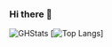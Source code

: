 ### Hi there 👋
![GHStats](https://github-readme-stats.vercel.app/api?username=dsanderson90&count_private=true)
[![Top Langs](https://github-readme-stats.vercel.app/api/top-langs/?username=dsanderson90)]
<!--
**dsanderson90/dsanderson90** is a ✨ _special_ ✨ repository because its `README.md` (this file) appears on your GitHub profile.

Here are some ideas to get you started:

- 🔭 I’m currently working on ...
- 🌱 I’m currently learning ...
- 👯 I’m looking to collaborate on ...
- 🤔 I’m looking for help with ...
- 💬 Ask me about ...
- 📫 How to reach me: ...
- 😄 Pronouns: ...
- ⚡ Fun fact: ...
-->
